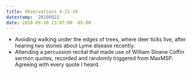 ```yaml
---
title: Observations 9-21-18
datestamp: '20180921'
date: 2018-09-30 23:07:00 -05:00
---
```


- Avoiding walking under the edges of trees, where deer ticks live, after hearing two stories about Lyme disease recently.
- Attending a percussion recital that made use of William Sloane Coffin sermon quotes, recorded and randomly triggered from MaxMSP. Agreeing with every quote I heard.
